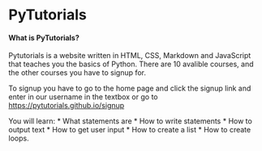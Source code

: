 # PyTutorials

<h4>What is PyTutorials?</h4>

Pytutorials is a website written in HTML, CSS, Markdown and JavaScript that teaches you the basics of Python.
There are 10 avalible courses, and the other courses you have to signup for.

<p>To signup you have to go to the home page and click the signup link and enter in our username in the textbox or go to <a href="signup">https://pytutorials.github.io/signup</a></p>
You will learn:
* What statements are
* How to write statements
* How to output text
* How to get user input
* How to create a list
* How to create loops.
